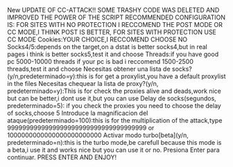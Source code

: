 New UPDATE OF CC-ATTACK!!
SOME TRASHY CODE WAS DELETED AND IMPROVED THE POWER OF THE SCRIPT
RECOMMENDED CONFIGURATION IS:
FOR SITES WITH NO PROTECTION I RECCOMEND THE POST MODE OR CC MODE,I THINK POST IS BETTER,
FOR SITES WITH PROTECTION USE CC MODE
Cookies:YOUR CHOICE,I RECCOMEND CHOOSE NO
Socks4/5:depends on the target,on a dstat is better socks4,but in real pages i think is better socks5,test it and choose
Threads:if you have good pc 5000-10000 threads if your pc is bad i reccomend 1500-2500 threads,test it and choose
Necesitas obtener una lista de socks?(y/n,predeterminado=y):this is for get a proxylist,you have a default proxylist in the files
Necesitas chequear la lista de proxy?(y/n, predeterminado=y):This is for check the proxies alive and deads,work nice but can be better,i dont use it,but you can use
 Delay de socks(segundos, predeterminado=5): if you check the proxies you need to choose the delay of socks,choose 5
 Introduce la magnificacion del ataque(predeterminado=100):this is for the multiplication of the attack,type 9999999999999999999999999999999999999 or 1000000000000000000000000
 Activar modo turbo[beta](y/n, predeterminado=n):this is the turbo mode,be carefull because this mode is a beta,i use it and works nice but you can use it or no.
 Presiona Enter para continuar. PRESS ENTER AND ENJOY!
